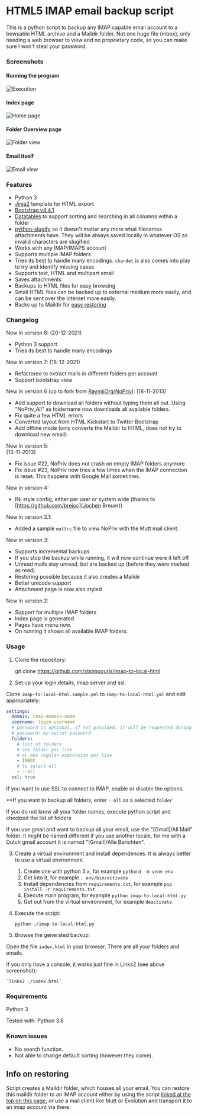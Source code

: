 # HTML5 IMAP email backup script

This is a python script to backup any IMAP capable email account to a bowsable HTML archive and a Maildir folder. Not one huge file (mbox), only needing a web browser to view and no proprietary code, so you can make sure I won't steal your password. 

### Screenshots

#### Running the program
![Execution](images/01-execution.png)

#### Index page
![Home page](images/02-home-page.png)

#### Folder Overview page 
![Folder view](images/03-folder-view.png)

#### Email itself
![Email view](images/04-email-view.png)


### Features

- Python 3
- [Jinja2](https://jinja2docs.readthedocs.io/en/stable/) template for HTML export
- [Bootstrap v4.4.1](https://getbootstrap.com/)
- [Datatables](https://www.datatables.net) to support sorting and searching in all columns within a folder
- [python-slugify](https://pypi.org/project/python-slugify/) so it doesn't matter any more what filenames attachments have. They will be always saved locally in whatever OS as invalid characters are slugified
- Works with any IMAP/IMAPS account
- Supports multiple IMAP folders
- Tries its best to handle many encodings. `chardet` is also comes into play to try and identify missing cases
- Supports text, HTML and multipart email
- Saves attachments
- Backups to HTML files for easy browsing
- Small HTML files can be backed up to external medium more easily, and can be sent over the internet more easily.
- Backs up to Maildir for [easy restoring](http://wiki.colar.net/ruby_script_to_upload_convert_a_maildir_inbox_to_an_imap_server)

### Changelog

New in version 8:
(20-12-2021)
- Python 3 support
- Tries its best to handle many encodings

New in version 7:
(18-12-2021)
- Refactored to extract mails in different folders per account
- Support bootstrap view

New in version 6 (up to fork from [RaymiiOrg/NoPriv](https://github.com/RaymiiOrg/NoPriv)):
(18-11-2013)

- Add support to download all folders without typing them all out. Using "NoPriv_All" as foldername now downloads all available folders.
- Fix quite a few HTML errors
- Converted layout from HTML Kickstart to Twitter Bootstrap
- Add offline mode (only converts the Maildir to HTML, does not try to download new email)

New in version 5:  
(13-11-2013)

- Fix issue #22, NoPriv does not crash on empty IMAP folders anymore
- Fix issue #23, NoPriv now tries a few times when the IMAP connection is reset. This happens with Google Mail sometimes.

New in version 4:

- INI style config, either per user or system wide (thanks to [https://github.com/brejoc](Jochen Breuer))

New in version 3.1:

- Added a sample `muttrc` file to view NoPriv with the Mutt mail client. 

New in version 3:

- Supports incremental backups
- If you stop the backup while running, it will now continue were it left off
- Unread mails stay unread, but are backed up (before they were marked as read)
- Restoring possible because it also creates a Maildir
- Better unicode support
- Attachment page is now also styled

New in version 2:

- Support for multiple IMAP folders
- Index page is generated
- Pages have menu now.
- On running it shows all available IMAP folders.

### Usage

1. Clone the repository:

    git clone https://github.com/xtsimpouris/imap-to-local-html

2. Set up your login details, imap server and ssl:

Clone `imap-to-local-html.sample.yml` to `imap-to-local-html.yml` and edit appropriately:
```yaml
settings:
  domain: imap-domain-name
  username: login-username
  # password is optional, if not provided, it will be requested during execution
  # password: my-secret-password
  folders:
    # list of folders
    # one folder per line
    # or one regular expression per line
    - INBOX
    # to select all
    - --all
  ssl: true
```

If you want to use SSL to connect to IMAP, enable or disable the options.

**If you want to backup all folders, enter `--all` as a selected `folder`

If you do not know all your folder names, execute python script and checkout the list of folders

If you use gmail and want to backup all your email, use the "[Gmail]/All Mail" folder. It might be named different if you use another locale, for me with a Dutch gmail account it is named "[Gmail]/Alle Berichten".

3. Create a virtual environment and install dependences. It is always better to use a virtual environment
    1. Create one with python 3.x, for example `python3 -m venv env`
    2. Get into it, for example `. env/bin/activate`
    3. Install dependencies from `requirements.txt`, for example `pip install -r requirements.txt`
    4. Execute main program, for example `python imap-to-local-html.py`
    5. Get out from the virtual environment, for example `deactivate`

4. Execute the script:

    `python ./imap-to-local-html.py`

5. Browse the generated backup:

Open the file `index.html` in your browser. There are all your folders and emails.

If you only have a console, it works just fine in Links2 (see above screenshot):
    
    `links2 ./index.html`


### Requirements

Python 3

Tested with: Python 3.8

### Known issues

- No search function.
- Not able to change default sorting (however they come).

## Info on restoring

Script creates a Maildir folder, which houses all your email. You can restore this maildir folder to an IMAP account either by using the script [linked at the top on this page](http://wiki.colar.net/ruby_script_to_upload_convert_a_maildir_inbox_to_an_imap_server), or use a mail client like Mutt or Evolution and transport it to an imap account via there.
